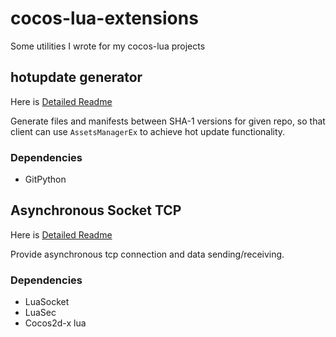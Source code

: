 # cocos-lua-extensions
Some utilities I wrote for my cocos-lua projects

## hotupdate generator

Here is [Detailed Readme](https://github.com/HelloMeow/cocos-lua-extensions/blob/master/hotupdate/README.md)

Generate files and manifests between SHA-1 versions for given repo, so that client can use `AssetsManagerEx` to achieve hot update functionality.


### Dependencies

* GitPython


## Asynchronous Socket TCP

Here is [Detailed Readme](https://github.com/HelloMeow/cocos-lua-extensions/blob/master/AsyncTcp/README.md)

Provide asynchronous tcp connection and data sending/receiving.

### Dependencies

* LuaSocket
* LuaSec
* Cocos2d-x lua
